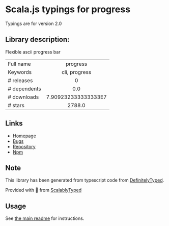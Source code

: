
# Scala.js typings for progress

Typings are for version 2.0

## Library description:
Flexible ascii progress bar

|                    |                 |
| ------------------ | :-------------: |
| Full name          | progress |
| Keywords           | cli, progress |
| # releases         | 0 |
| # dependents       | 0.0 |
| # downloads        | 7.909232333333333E7 |
| # stars            | 2788.0 |

## Links
- [Homepage](https://github.com/visionmedia/node-progress#readme)
- [Bugs](https://github.com/visionmedia/node-progress/issues)
- [Repository](https://github.com/visionmedia/node-progress)
- [Npm](https://www.npmjs.com/package/progress)
    


## Note
This library has been generated from typescript code from [DefinitelyTyped](https://definitelytyped.org).

Provided with :purple_heart: from [ScalablyTyped](https://github.com/oyvindberg/ScalablyTyped)

## Usage
See [the main readme](../../readme.md) for instructions.


